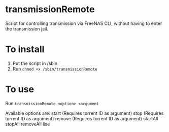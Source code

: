 # transmissionRemote

Script for controlling transmission via FreeNAS CLI, without having to enter the transmission jail.

# To install

1. Put the script in /sbin
2. Run `chmod +x /sbin/transmissionRemote`

# To use

Run `transmissionRemote <option> <argument`

Available options are:
  start (Requires torrent ID as argument)
  stop (Requires torrent ID as argument)
  remove (Requires torrent ID as argument)
  startAll
  stopAll
  removeAll
  lise
